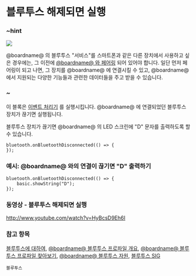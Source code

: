 # 블루투스 해제되면 실행

### ~hint

![](/static/bluetooth/Bluetooth_SIG.png)

@boardname@ 의 블루투스 "서비스"를 스마트폰과 같은 다른 장치에서 사용하고 싶은 경우에는, 그 이전에 [@boardname@ 와 페어링](/reference/bluetooth/bluetooth-pairing) 되어 있어야 합니다. 일단 먼저 페어링이 되고 나면, 그 장치를 @boardname@ 에 연결시킬 수 있고, @boardname@ 에서 지원되는 다양한 기능들과 관련한 데이터들을 주고 받을 수 있습니다.

### ~

이 블록은 [이벤트 처리기](/reference/event-handler) 를 실행시킵니다. @boardname@ 에 연결되었던 블루투스 장치가 끊기면 실행됩니다.

블루투스 장치가 끊기면 @boardname@ 의 LED 스크린에 "D" 문자를 출력하도록 할 수 있습니다.

```sig
bluetooth.onBluetoothDisconnected(() => {
});
```

### 예시: @boardname@ 와의 연결이 끊기면 "D" 출력하기

```blocks
bluetooth.onBluetoothDisconnected(() => {
    basic.showString("D");
});
```

### 동영상 - 블루투스 해제되면 실행

http://www.youtube.com/watch?v=HyBcsD9Eh6I

### 참고 항목

[블루투스에 대하여](/reference/bluetooth/about-bluetooth), [@boardname@ 블루투스 프로파일 개요](http://lancaster-university.github.io/microbit-docs/ble/profile/), [@boardname@ 블루투스 프로파일 찾아보기](http://lancaster-university.github.io/microbit-docs/resources/bluetooth/microbit-profile-V1.9-Level-2.pdf), [@boardname@ 블루투스 자원](http://bluetooth-mdw.blogspot.co.uk/p/bbc-microbit.html), [블루투스 SIG](https://www.bluetooth.com)

```package
블루투스
```